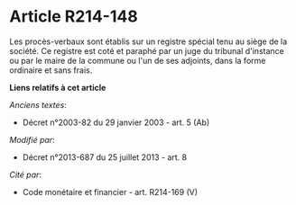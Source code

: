 # Article R214-148

Les procès-verbaux sont établis sur un registre spécial tenu au siège de la société. Ce registre est coté et paraphé par un
juge du tribunal d'instance ou par le maire de la commune ou l'un de ses adjoints, dans la forme ordinaire et sans frais.

**Liens relatifs à cet article**

_Anciens textes_:

  - Décret n°2003-82 du 29 janvier 2003 - art. 5 (Ab)

_Modifié par_:

  - Décret n°2013-687 du 25 juillet 2013 - art. 8

_Cité par_:

  - Code monétaire et financier - art. R214-169 (V)
